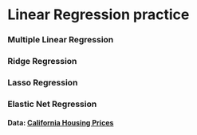 # Linear Regression practice

### Multiple Linear Regression

### Ridge Regression

### Lasso Regression

### Elastic Net Regression

#### Data: [California Housing Prices](https://www.kaggle.com/camnugent/california-housing-prices)
